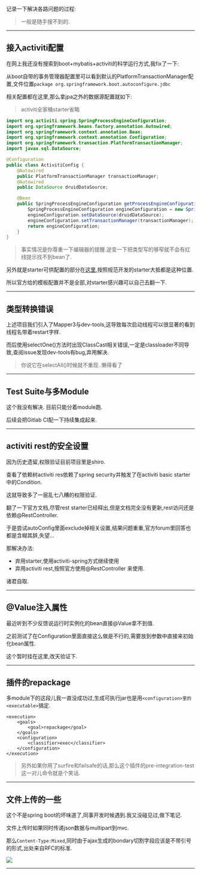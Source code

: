 记录一下解决各路问题的过程: 

> 一般是随手搜不到的. 

- - - - -- 

## 接入activiti配置 

在网上我还没有搜索到boot+mybatis+activiti的科学运行方式,我fix了一下: 

从boot自带的事务管理器配置里可以看到默认的PlatformTransactionManager配置,文件位置`package org.springframework.boot.autoconfigure.jdbc` 

相关配置都在这里,那么拿jpa之外的数据源配置就如下: 

> activiti全家桶starter省略 

```java
import org.activiti.spring.SpringProcessEngineConfiguration;
import org.springframework.beans.factory.annotation.Autowired;
import org.springframework.context.annotation.Bean;
import org.springframework.context.annotation.Configuration;
import org.springframework.transaction.PlatformTransactionManager;
import javax.sql.DataSource;

@Configuration
public class ActivitiConfig {
    @Autowired
    public PlatformTransactionManager transactionManager;
    @Autowired
    public DataSource druidDataSource;

    @Bean
    public SpringProcessEngineConfiguration getProcessEngineConfiguration() {
        SpringProcessEngineConfiguration engineConfiguration = new SpringProcessEngineConfiguration();
        engineConfiguration.setDataSource(druidDataSource);
        engineConfiguration.setTransactionManager(transactionManager);
        return engineConfiguration;
    }
}
``` 

> 事实情况是你尊重一下编辑器的提醒.逆变一下把类型写的够窄就不会有红线提示找不到bean了. 

另外就是starter可供配置的部分在[这里](https://github.com/Activiti/Activiti/blob/master/modules/activiti-spring-boot/spring-boot-starters/activiti-spring-boot-starter-basic/src/main/java/org/activiti/spring/boot/ActivitiProperties.java),按照规范开发的starter大抵都是这种位置.  

所以官方给的模板配置并不是全部,对starter感兴趣可以自己去翻一下.  

- - - - -- 

## 类型转换错误 

上述项目我们引入了Mapper3与dev-tools,这导致每次启动线程可以很显著的看到线程名带着restart字样. 

而后使用selectOne()方法时出现ClassCast相关错误,一定是classloader不同导致,查阅issue发现dev-tools有bug,弃用解决. 

> 你说它在selectAll()时候就不重现..懒得看了

- - - - -- 

##  Test Suite与多Module 

这个我没有解决. 目前只能分着module跑. 

后续会把Gitlab CI配一下持续集成起来. 

- - - - -- 

## activiti rest的安全设置 

因为历史遗留,权限验证目前项目里是shiro. 

查看了依赖树activiti res依赖了spring security并触发了在activiti basic starter中的Condition. 

这就导致多了一层乱七八糟的权限验证. 

翻了一下官方文档,尽管rest starter已经释出,但是文档完全没有更新,rest访问还是依赖@RestController. 

于是尝试autoConfig里面exclude掉相关设置,结果问题重重,官方forum里回答也都是含糊其辞,失望... 

那解决办法: 

- 弃用starter,使用activiti-spring方式继续使用
- 弃用activiti rest,按照官方使用@RestController 来使用. 

诸君自取. 

- - - - -- 

## @Value注入属性 

最近听到不少反馈说运行时实例化的bean直接@Value拿不到值. 

之前测试了在Configuration里面直接这么做是不行的,需要放到参数中直接来初始化bean属性. 

这个暂时挂在这里,改天验证下. 

- - - - --- 

## 插件的repackage 

多module下的这段儿我一直没成功过,生成可执行jar也是用`<configuration>里的<executable>`搞定. 

```
<execution>
    <goals>
        <goal>repackage</goal>
    </goals>
    <configuration>
        <classifier>exec</classifier>
    </configuration>
</execution>
```

> 另外如果你用了surfire和failsafe的话,那么这个插件的pre-integration-test这一对儿命令就是个笑话. 

- - - - --- 

## 文件上传的一些 

这个不是spring boot的坏味道了,同事开发时候遇到.我又没碰见过,做下笔记. 

文件上传时如果同时传递json数据与multipart到mvc.  

那么`Content-Type:Mixed`,同时由于ajax生成的bondary切割字段应该是不带引号的形式,出处来自RFC的标准. 

![](https://o4dyfn0ef.qnssl.com/image/2016-10-24-Screen%20Shot%202016-10-24%20at%2013.39.08.png?imageView2/2/h/400) 

- - - - --- 





